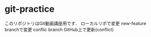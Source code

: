 # git-practice
このリポジトリはGit動画講座用です．
ローカルリポで変更
new-feature branchで変更
conflic branch
GitHub上で更新(conflict)

